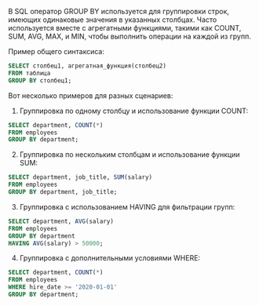 В SQL оператор GROUP BY используется для группировки строк, имеющих одинаковые значения в указанных столбцах. Часто используется вместе с агрегатными функциями, такими как COUNT, SUM, AVG, MAX, и MIN, чтобы выполнить операции на каждой из групп.

Пример общего синтаксиса:
```sql
SELECT столбец1, агрегатная_функция(столбец2)
FROM таблица
GROUP BY столбец1;
```
Вот несколько примеров для разных сценариев:
1. Группировка по одному столбцу и использование функции COUNT:
```sql
SELECT department, COUNT(*)
FROM employees
GROUP BY department;
```
2. Группировка по нескольким столбцам и использование функции SUM:
```sql
SELECT department, job_title, SUM(salary)
FROM employees
GROUP BY department, job_title;
```
3. Группировка с использованием HAVING для фильтрации групп:
```sql
SELECT department, AVG(salary)
FROM employees
GROUP BY department
HAVING AVG(salary) > 50000;
```   
4. Группировка с дополнительными условиями WHERE:
```sql
SELECT department, COUNT(*)
FROM employees
WHERE hire_date >= '2020-01-01'
GROUP BY department;
```   

